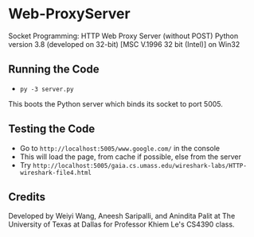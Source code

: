 # Web-ProxyServer
Socket Programming: HTTP Web Proxy Server (without POST)
Python version 3.8 (developed on 32-bit) 
[MSC V.1996 32 bit (Intel)] on Win32

## Running the Code
- `py -3 server.py`

This boots the Python server which binds its socket to port 5005.

## Testing the Code
- Go to `http://localhost:5005/www.google.com/` in the console
- This will load the page, from cache if possible, else from the server
- Try `http://localhost:5005/gaia.cs.umass.edu/wireshark-labs/HTTP-wireshark-file4.html`

## Credits
Developed by Weiyi Wang, Aneesh Saripalli, and Anindita Palit at The University of Texas at Dallas for Professor Khiem Le's CS4390 class.
